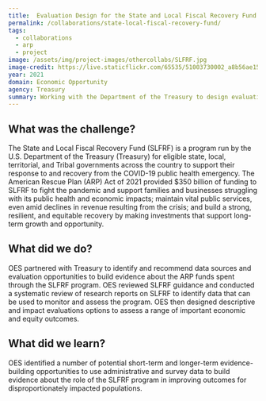 ```yaml
---
title:  Evaluation Design for the State and Local Fiscal Recovery Fund
permalink: /collaborations/state-local-fiscal-recovery-fund/
tags:
  - collaborations
  - arp
  - project
image: /assets/img/project-images/othercollabs/SLFRF.jpg
image-credit: https://live.staticflickr.com/65535/51003730002_a8b56ae158_b.jpg
year: 2021
domain: Economic Opportunity
agency: Treasury
summary: Working with the Department of the Treasury to design evaluations of a fiscal transfer program
---
```

## What was the challenge? 

The State and Local Fiscal Recovery Fund (SLFRF) is a program run by the U.S. Department of the Treasury (Treasury) for eligible state, local, territorial, and Tribal governments across the country to support their response to and recovery from the COVID-19 public health emergency. The American Rescue Plan (ARP) Act of 2021 provided $350 billion of funding to SLFRF to fight the pandemic and support families and businesses struggling with its public health and economic impacts; maintain vital public services, even amid declines in revenue resulting from the crisis; and build a strong, resilient, and equitable recovery by making investments that support long-term growth and opportunity. 

## What did we do? 

OES partnered with Treasury to identify and recommend data sources and evaluation opportunities to build evidence about the ARP funds spent through the SLFRF program. OES reviewed SLFRF guidance and conducted a systematic review of research reports on SLFRF to identify data that can be used to monitor and assess the program. OES then designed descriptive and impact evaluations options to assess a range of important economic and equity outcomes.

## What did we learn?

OES identified a number of potential short-term and longer-term evidence-building opportunities to use administrative and survey data to build evidence about the role of the SLFRF program in improving outcomes for disproportionately impacted populations.
